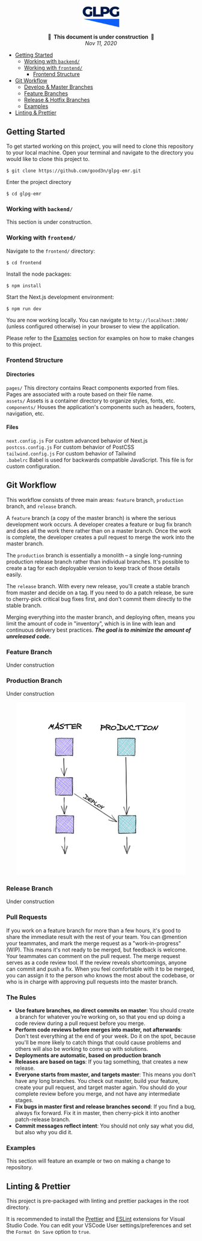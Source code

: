 <p align="center">
<img src="./frontend/public/logo.svg" alt="GLPG" width="100"/>
</p>

<p align="center">
<strong>🚧&nbsp;&nbsp;This document is under construction&nbsp;&nbsp;🚧</strong>
<br/>
<em>Nov 11, 2020</em>
</p>

- [Getting Started](#getting-started)
  - [Working with `backend/`](#working-with-backend)
  - [Working with `frontend/`](#working-with-frontend)
    - [Frontend Structure](#frontend-structure)
- [Git Workflow](#git-workflow-gitflow)
  - [Develop & Master Branches](#develop--master-branches)
  - [Feature Branches](#feature-branches)
  - [Release & Hotfix Branches](#release--hotfix-branches)
  - [Examples](#examples)
- [Linting & Prettier](#linting--prettier)

## Getting Started

To get started working on this project, you will need to clone this repository to your local machine. Open your terminal and navigate to the directory you would like to clone this project to.

```
$ git clone https://github.com/good3n/glpg-emr.git
```

Enter the project directory

```
$ cd glpg-emr
```

### Working with `backend/`

This section is under construction.

### Working with `frontend/`

Navigate to the `frontend/` directory:

```
$ cd frontend
```

Install the node packages:

```
$ npm install
```

Start the Next.js development environment:

```
$ npm run dev
```

You are now working locally. You can navigate to `http://localhost:3000/` (unless configured otherwise) in your browser to view the application.

Please refer to the [Examples](#examples) section for examples on how to make changes to this project.

### Frontend Structure

#### Directories

`pages/` This directory contains React components exported from files. Pages are associated with a route based on their file name.  
`assets/` Assets is a container directory to organize styles, fonts, etc.  
`components/` Houses the application's components such as headers, footers, navigation, etc.

#### Files

`next.config.js` For custom advanced behavior of Next.js  
`postcss.config.js` For custom behavior of PostCSS  
`tailwind.config.js` For custom behavior of Tailwind  
`.babelrc` Babel is used for backwards compatible JavaScript. This file is for custom configuration.

## Git Workflow

This workflow consists of three main areas: `feature` branch, `production` branch, and `release` branch.

A `feature` branch (a copy of the master branch) is where the serious development work occurs. A developer creates a feature or bug fix branch and does all the work there rather than on a master branch. Once the work is complete, the developer creates a pull request to merge the work into the master branch.

The `production` branch is essentially a monolith – a single long-running production release branch rather than individual branches. It's possible to create a tag for each deployable version to keep track of those details easily.

The `release` branch. With every new release, you'll create a stable branch from master and decide on a tag. If you need to do a patch release, be sure to cherry-pick critical bug fixes first, and don't commit them directly to the stable branch.

Merging everything into the master branch, and deploying often, means you limit the amount of code in "inventory", which is in line with lean and continuous delivery best practices. **_The goal is to minimize the amount of unreleased code._**

### Feature Branch

Under construction

### Production Branch

Under construction

<p align="center">
<img src="./docs/images/production-branch.png" alt="GLPG" width="450" style="max-width: 100%;"/>
</p>

### Release Branch

Under construction

### Pull Requests

If you work on a feature branch for more than a few hours, it's good to share the immediate result with the rest of your team. You can @mention your teammates, and mark the merge request as a "work-in-progress" (WIP). This means it's not ready to be merged, but feedback is welcome. Your teammates can comment on the pull request. The merge request serves as a code review tool. If the review reveals shortcomings, anyone can commit and push a fix. When you feel comfortable with it to be merged, you can assign it to the person who knows the most about the codebase, or who is in charge with approving pull requests into the master branch.

### The Rules

- **Use feature branches, no direct commits on master**: You should create a branch for whatever you’re working on, so that you end up doing a code review during a pull request before you merge.
- **Perform code reviews before merges into master, not afterwards**: Don't test everything at the end of your week. Do it on the spot, because you'll be more likely to catch things that could cause problems and others will also be working to come up with solutions.
- **Deployments are automatic, based on production branch**
- **Releases are based on tags**: If you tag something, that creates a new release.
- **Everyone starts from master, and targets master**: This means you don’t have any long branches. You check out master, build your feature, create your pull request, and target master again. You should do your complete review before you merge, and not have any intermediate stages.
- **Fix bugs in master first and release branches second**: If you find a bug, always fix forward. Fix it in master, then cherry-pick it into another patch-release branch.
- **Commit messages reflect intent**: You should not only say what you did, but also why you did it.

### Examples

This section will feature an example or two on making a change to repository.

## Linting & Prettier

This project is pre-packaged with linting and prettier packages in the root directory.

It is recommended to install the [Prettier](https://marketplace.visualstudio.com/items?itemName=esbenp.prettier-vscode) and [ESLint](https://marketplace.visualstudio.com/items?itemName=dbaeumer.vscode-eslint) extensions for Visual Studio Code. You can edit your VSCode User settings/preferences and set the `Format On Save` option to `true`.
